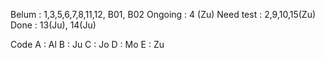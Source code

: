 Belum : 1,3,5,6,7,8,11,12, B01, B02
Ongoing : 4 (Zu)
Need test :  2,9,10,15(Zu)
Done : 13(Ju), 14(Ju)

Code
A : Al
B : Ju
C : Jo
D : Mo
E : Zu
